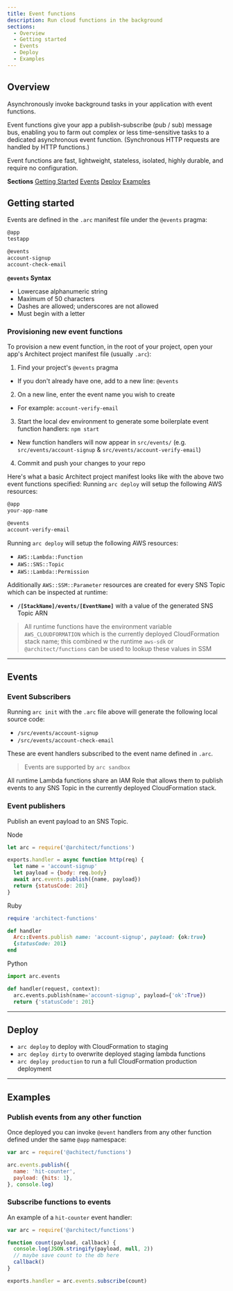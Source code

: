 ```yaml
---
title: Event functions
description: Run cloud functions in the background
sections:
  - Overview
  - Getting started
  - Events
  - Deploy
  - Examples
---
```


## Overview

Asynchronously invoke background tasks in your application with event functions.

Event functions give your app a publish-subscribe (pub / sub) message bus, enabling you to farm out complex or less time-sensitive tasks to a dedicated asynchronous event function. (Synchronous HTTP requests are handled by HTTP functions.)

Event functions are fast, lightweight, stateless, isolated, highly durable, and require no configuration.

**Sections**
[Getting Started](#getting-started)
[Events](#events)
[Deploy](#deploy)
[Examples](#examples)

## Getting started

Events are defined in the `.arc` manifest file under the `@events` pragma:

```bash
@app
testapp

@events
account-signup
account-check-email
```

**`@events` Syntax**
- Lowercase alphanumeric string
- Maximum of 50 characters
- Dashes are allowed; underscores are not allowed
- Must begin with a letter

### Provisioning new event functions

To provision a new event function, in the root of your project, open your app's Architect project manifest file (usually `.arc`):

1. Find your project's `@events` pragma
  - If you don't already have one, add to a new line: `@events`
2. On a new line, enter the event name you wish to create
  - For example: `account-verify-email`
3. Start the local dev environment to generate some boilerplate event function handlers: `npm start`
  - New function handlers will now appear in `src/events/` (e.g. `src/events/account-signup` & `src/events/account-verify-email`)
4. Commit and push your changes to your repo

Here's what a basic Architect project manifest looks like with the above two event functions specified:
Running `arc deploy` will setup the following AWS resources:

```bash
@app
your-app-name

@events
account-verify-email
```

Running `arc deploy` will setup the following AWS resources:

- `AWS::Lambda::Function`
- `AWS::SNS::Topic`
- `AWS::Lambda::Permission`

Additionally `AWS::SSM::Parameter` resources are created for every SNS Topic which can be inspected at runtime:

- **`/[StackName]/events/[EventName]`** with a value of the generated SNS Topic ARN

> All runtime functions have the environment variable `AWS_CLOUDFORMATION` which is the currently deployed CloudFormation stack name; this combined w the runtime `aws-sdk` or `@architect/functions` can be used to lookup these values in SSM

--- 

## Events

### Event Subscribers

Running `arc init` with the `.arc` file above will generate the following local source code:

- `/src/events/account-signup`
- `/src/events/account-check-email`

These are event handlers subscribed to the event name defined in `.arc`.

> Events are supported by `arc sandbox`

All runtime Lambda functions share an IAM Role that allows them to publish events to any SNS Topic in the currently deployed CloudFormation stack. 

### Event publishers

Publish an event payload to an SNS Topic.

Node

```javascript
let arc = require('@architect/functions')

exports.handler = async function http(req) {
  let name = 'account-signup'
  let payload = {body: req.body}
  await arc.events.publish({name, payload})
  return {statusCode: 201}
}
```

Ruby

```ruby
require 'architect-functions'

def handler
  Arc::Events.publish name: 'account-signup', payload: {ok:true}
  {statusCode: 201}
end
```

Python

```python
import arc.events

def handler(request, context):
  arc.events.publish(name='account-signup', payload={'ok':True})
  return {'statusCode': 201}
```

---
## Deploy

- `arc deploy` to deploy with CloudFormation to staging
- `arc deploy dirty` to overwrite deployed staging lambda functions 
- `arc deploy production` to run a full CloudFormation production deployment

---

## Examples

### Publish events from any other function

Once deployed you can invoke `@event` handlers from any other function defined under the same `@app` namespace:

```javascript
var arc = require('@achitect/functions')

arc.events.publish({
  name: 'hit-counter',
  payload: {hits: 1},
}, console.log)
```

### Subscribe functions to events

An example of a `hit-counter` event handler:

```javascript
var arc = require('@architect/functions')

function count(payload, callback) {
  console.log(JSON.stringify(payload, null, 2))
  // maybe save count to the db here
  callback()
}

exports.handler = arc.events.subscribe(count)
```

